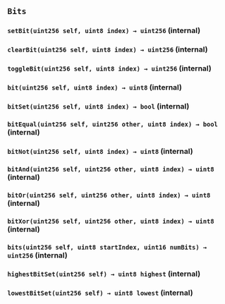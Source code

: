 ## `Bits`






### `setBit(uint256 self, uint8 index) → uint256` (internal)





### `clearBit(uint256 self, uint8 index) → uint256` (internal)





### `toggleBit(uint256 self, uint8 index) → uint256` (internal)





### `bit(uint256 self, uint8 index) → uint8` (internal)





### `bitSet(uint256 self, uint8 index) → bool` (internal)





### `bitEqual(uint256 self, uint256 other, uint8 index) → bool` (internal)





### `bitNot(uint256 self, uint8 index) → uint8` (internal)





### `bitAnd(uint256 self, uint256 other, uint8 index) → uint8` (internal)





### `bitOr(uint256 self, uint256 other, uint8 index) → uint8` (internal)





### `bitXor(uint256 self, uint256 other, uint8 index) → uint8` (internal)





### `bits(uint256 self, uint8 startIndex, uint16 numBits) → uint256` (internal)





### `highestBitSet(uint256 self) → uint8 highest` (internal)





### `lowestBitSet(uint256 self) → uint8 lowest` (internal)






